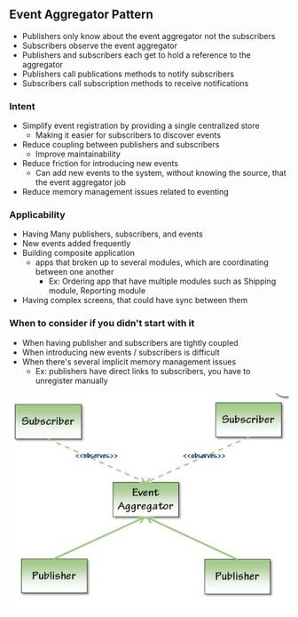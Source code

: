 
## Event Aggregator Pattern
- Publishers only know about the event aggregator not the subscribers 
- Subscribers observe the event aggregator 
- Publishers and subscribers each get to hold a reference to the aggregator 
- Publishers call publications methods to notify subscribers 
- Subscribers call subscription methods to receive notifications

### Intent 
- Simplify event registration by providing a single centralized store 
  * Making it easier for subscribers to discover events 
- Reduce coupling between publishers and subscribers 
  * Improve maintainability 
- Reduce friction for introducing new events 
  * Can add new events to the system, without knowing the source, that the event aggregator job
- Reduce memory management issues related to eventing


### Applicability 
- Having Many publishers, subscribers, and events
- New events added frequently 
- Building composite application 
  - apps that broken up to several modules, which are coordinating between one another 
    - Ex: Ordering app that have multiple modules such as Shipping module, Reporting module 
- Having complex screens, that could have sync between them 

### When to consider if you didn't start with it 
- When having publisher and subscribers are tightly coupled 
- When introducing new events / subscribers is difficult 
- When there's several implicit memory management issues
  - Ex: publishers have direct links to subscribers, you have to unregister manually

![img_1.png](../../resources/img.png)